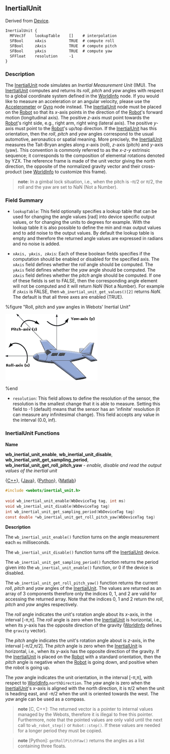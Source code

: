 ## InertialUnit

Derived from [Device](device.md#device).

```
InertialUnit {
  MFVec3f    lookupTable    []    # interpolation
  SFBool     xAxis          TRUE  # compute roll
  SFBool     zAxis          TRUE  # compute pitch
  SFBool     yAxis          TRUE  # compute yaw
  SFFloat    resolution     -1
}
```

### Description

The [InertialUnit](#inertialunit) node simulates an *Inertial Measurement Unit*
(IMU). The [InertialUnit](#inertialunit) computes and returns its *roll*,
*pitch* and *yaw* angles with respect to a global coordinate system defined in
the [WorldInfo](worldinfo.md#worldinfo) node. If you would like to measure an
acceleration or an angular velocity, please use the
[Accelerometer](accelerometer.md#accelerometer) or [Gyro](gyro.md#gyro) node
instead. The [InertialUnit](#inertialunit) node must be placed on the
[Robot](robot.md#robot) so that its *x*-axis points in the direction of the
[Robot](robot.md#robot)'s forward motion (longitudinal axis). The positive
*z*-axis must point towards the [Robot](robot.md#robot)'s right side, e.g.,
right arm, right wing (lateral axis). The positive *y*-axis must point to the
[Robot](robot.md#robot)'s up/top direction. If the [InertialUnit](#inertialunit)
has this orientation, then the *roll*, *pitch* and *yaw* angles correspond to
the usual automotive, aeronautics or spatial meaning.  More precisely, the
[InertialUnit](#inertialunit) measures the Tait-Bryan angles along *x*-axis
(roll), *z*-axis (pitch) and *y*-axis (yaw). This convention is commonly
referred to as the *x-z-y* extrinsic sequence; it corresponds to the composition
of elemental rotations denoted by YZX. The reference frame is made of the unit
vector giving the north direction, the opposite of the normalized gravity vector
and their cross-product (see [WorldInfo](worldinfo.md#worldinfo) to customize
this frame).

> **note**:
In a gimbal lock situation, i.e., when the pitch is -π/2 or π/2, the roll and
the yaw are set to NaN (Not a Number).

### Field Summary

- `lookupTable`: This field optionally specifies a lookup table that can be used
for changing the angle values [rad] into device specific output values, or for
changing the units to degrees for example. With the lookup table it is also
possible to define the min and max output values and to add noise to the output
values. By default the lookup table is empty and therefore the returned angle
values are expressed in radians and no noise is added.

- `xAxis, yAxis, zAxis`: Each of these boolean fields specifies if the computation
should be enabled or disabled for the specified axis. The `xAxis` field defines
whether the *roll* angle should be computed. The `yAxis` field defines whether
the *yaw* angle should be computed. The `zAxis` field defines whether the
*pitch* angle should be computed. If one of these fields is set to FALSE, then
the corresponding angle element will not be computed and it will return *NaN*
(Not a Number). For example if `zAxis` is FALSE, then
`wb_inertial_unit_get_values()[2]` returns *NaN*. The default is that all three
axes are enabled (TRUE).

%figure "Roll, pitch and yaw angles in Webots' Inertial Unit"

![roll_pitch_yaw.png](images/roll_pitch_yaw.png)

%end

- `resolution`: This field allows to define the resolution of the sensor, the
resolution is the smallest change that it is able to measure. Setting this field
to -1 (default) means that the sensor has an 'infinite' resolution (it can
measure any infinitesimal change). This field accepts any value in the interval
(0.0, inf).

### InertialUnit Functions

<a name="wb_inertial_unit_get_roll_pitch_yaw">**Name**</a>

**wb\_inertial\_unit\_enable**, **wb\_inertial\_unit\_disable**, **wb\_inertial\_unit\_get\_sampling\_period**, **wb\_inertial\_unit\_get\_roll\_pitch\_yaw** - *enable, disable and read the output values of the inertial unit*

{[C++](cpp-api.md#cpp_inertial_unit)}, {[Java](java-api.md#java_inertial_unit)}, {[Python](python-api.md#python_inertial_unit)}, {[Matlab](matlab-api.md#matlab_inertial_unit)}

``` c
#include <webots/inertial_unit.h>

void wb_inertial_unit_enable(WbDeviceTag tag, int ms)
void wb_inertial_unit_disable(WbDeviceTag tag)
int wb_inertial_unit_get_sampling_period(WbDeviceTag tag)
const double *wb_inertial_unit_get_roll_pitch_yaw(WbDeviceTag tag)
```

**Description**

The `wb_inertial_unit_enable()` function turns on the angle measurement each
`ms` milliseconds.

The `wb_inertial_unit_disable()` function turns off the
[InertialUnit](#inertialunit) device.

The `wb_inertial_unit_get_sampling_period()` function returns the period given
into the `wb_inertial_unit_enable()` function, or 0 if the device is disabled.

The `wb_inertial_unit_get_roll_pitch_yaw()` function returns the current *roll*,
*pitch* and *yaw* angles of the [InertialUnit](#inertialunit). The values are
returned as an array of 3 components therefore only the indices 0, 1, and 2 are
valid for accessing the returned array. Note that the indices 0, 1 and 2 return
the *roll*, *pitch* and *yaw* angles respectively.

The *roll* angle indicates the unit's rotation angle about its *x*-axis, in the
interval [-π,π]. The *roll* angle is zero when the
[InertialUnit](#inertialunit) is horizontal, i.e., when its *y*-axis has the
opposite direction of the gravity ([WorldInfo](worldinfo.md#worldinfo) defines
the `gravity` vector).

The *pitch* angle indicates the unit's rotation angle about is *z*-axis, in the
interval [-π/2,π/2]. The *pitch* angle is zero when the
[InertialUnit](#inertialunit) is horizontal, i.e., when its *y*-axis has the
opposite direction of the gravity. If the [InertialUnit](#inertialunit) is
placed on the [Robot](robot.md#robot) with a standard orientation, then the
*pitch* angle is negative when the [Robot](robot.md#robot) is going down, and
positive when the robot is going up.

The *yaw* angle indicates the unit orientation, in the interval [-π,π], with
respect to [WorldInfo](worldinfo.md#worldinfo).`northDirection`. The *yaw* angle
is zero when the [InertialUnit](#inertialunit)'s *x*-axis is aligned with the
north direction, it is π/2 when the unit is heading east, and -π/2 when the
unit is oriented towards the west. The *yaw* angle can be used as a compass.

> **note** [C, C++]:
The returned vector is a pointer to internal values managed by the Webots,
therefore it is illegal to free this pointer. Furthermore, note that the pointed
values are only valid until the next call to `wb_robot_step()` or
`Robot::step()`. If these values are needed for a longer period they must be
copied.

<!-- -->

> **note** [Python]:
`getRollPitchYaw()` returns the angles as a list containing three floats.

